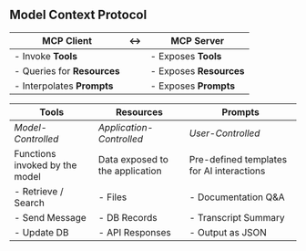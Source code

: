 ## Model Context Protocol

| MCP Client | ↔ | MCP Server |
|------------|---|------------|
| - Invoke **Tools** |   | - Exposes **Tools** |
| - Queries for **Resources** |   | - Exposes **Resources** |
| - Interpolates **Prompts** |   | - Exposes **Prompts** |

| **Tools**                | **Resources**               | **Prompts**                    |
|--------------------------|-----------------------------|--------------------------------|
| *Model-Controlled*       | *Application-Controlled*    | *User-Controlled*              |
| Functions invoked by the model | Data exposed to the application | Pre-defined templates for AI interactions |
| - Retrieve / Search      | - Files                     | - Documentation Q&A            |
| - Send Message           | - DB Records                | - Transcript Summary           |
| - Update DB              | - API Responses             | - Output as JSON               |
